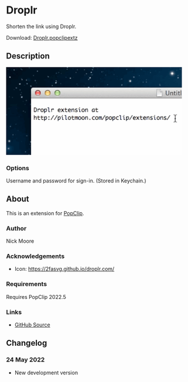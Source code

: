 # Droplr

Shorten the link using Droplr.

Download: [Droplr.popclipextz](https://github.com/pilotmoon/PopClip-Extensions/raw/master/extensions/Droplr.popclipextz)

## Description

<img src="https://raw.githubusercontent.com/pilotmoon/PopClip-Extensions/master/source/Droplr.popclipext/Droplr-demo.gif" width="480px">

### Options

Username and password for sign-in. (Stored in Keychain.)

## About

This is an extension for [PopClip](https://pilotmoon.com/popclip/).

### Author

Nick Moore

### Acknowledgements

* Icon: <https://2fasvg.github.io/droplr.com/>

### Requirements

Requires PopClip 2022.5

### Links

<!-- * [Forum Topic](#) -->
* [GitHub Source](https://github.com/pilotmoon/PopClip-Extensions/tree/master/source/Droplr.popclipext)
  
## Changelog

### 24 May 2022

* New development version
